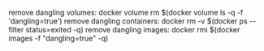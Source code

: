 remove dangling volumes: docker volume rm $(docker volume ls -q -f 'dangling=true')
remove dangling containers: docker rm -v $(docker ps --filter status=exited -q)
remove dangling images: docker rmi $(docker images -f "dangling=true" -q)
